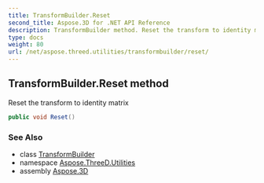 ```yaml
---
title: TransformBuilder.Reset
second_title: Aspose.3D for .NET API Reference
description: TransformBuilder method. Reset the transform to identity matrix
type: docs
weight: 80
url: /net/aspose.threed.utilities/transformbuilder/reset/
---
```

## TransformBuilder.Reset method

Reset the transform to identity matrix

```csharp
public void Reset()
```

### See Also

* class [TransformBuilder](../)
* namespace [Aspose.ThreeD.Utilities](../../../aspose.threed.utilities/)
* assembly [Aspose.3D](../../../)


